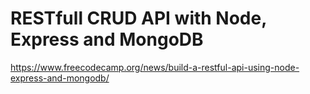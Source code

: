 # RESTfull CRUD API with Node, Express and MongoDB
<https://www.freecodecamp.org/news/build-a-restful-api-using-node-express-and-mongodb/>
